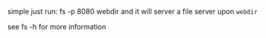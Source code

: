 simple just run:
fs -p 8080 webdir
and it will server a file server upon `webdir`

see fs -h for more information
